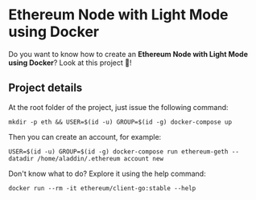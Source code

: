 # Ethereum Node with Light Mode using Docker

Do you want to know how to create an **Ethereum Node with Light Mode using Docker**? Look at this project 👀!

## Project details

At the root folder of the project, just issue the following command:

    mkdir -p eth && USER=$(id -u) GROUP=$(id -g) docker-compose up

Then you can create an account, for example:

    USER=$(id -u) GROUP=$(id -g) docker-compose run ethereum-geth --datadir /home/aladdin/.ethereum account new

Don't know what to do? Explore it using the help command:

    docker run --rm -it ethereum/client-go:stable --help
